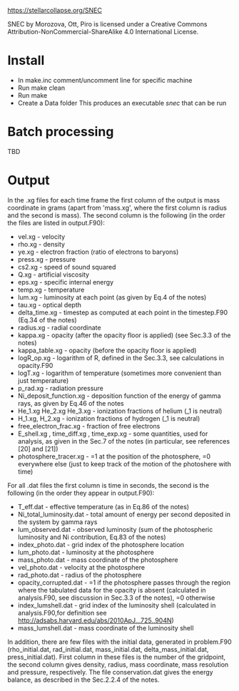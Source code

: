 https://stellarcollapse.org/SNEC

SNEC by Morozova, Ott, Piro is licensed under a Creative Commons Attribution-NonCommercial-ShareAlike 4.0 International License.

# Install
* In make.inc comment/uncomment line for specific machine
* Run make clean
* Run make
* Create a Data folder
This produces an executable *snec* that can be run

# Batch processing
TBD


# Output
In the .xg files for each time frame the first column of the output is mass coordinate in grams (apart from 'mass.xg', where the first column is radius and the second is mass). The second column is the following (in the order the files are listed in output.F90):

* vel.xg 			- velocity
* rho.xg 			- density
* ye.xg	    	    	- electron fraction (ratio of electrons to baryons)
* press.xg   	     	- pressure
* cs2.xg  			- speed of sound squared
* Q.xg 			- artificial viscosity
* eps.xg 			- specific internal energy
* temp.xg 			- temperature
* lum.xg 			- luminosity at each point (as given by Eq.4 of the notes)
* tau.xg 			- optical depth
* delta_time.xg 	- timestep as computed at each point in the timestep.F90 (Eq.34 of the notes)
* radius.xg 		- radial coordinate
* kappa.xg 		- opacity (after the opacity floor is applied) (see Sec.3.3 of the notes)
* kappa_table.xg 	- opacity (before the opacity floor is applied)
* logR_op.xg 		- logarithm of R, defined in the Sec.3.3, see calculations in opacity.F90
* logT.xg 			- logarithm of temperature (sometimes more convenient than just temperature)
* p_rad.xg 			- radiation pressure
* Ni_deposit_function.xg  - deposition function of the energy of gamma rays, as given by Eq.46 of the notes
* He_1.xg He_2.xg He_3.xg - ionization fractions of helium (_1 is neutral)
* H_1.xg, H_2.xg 		- ionization fractions of hydrogen (_1 is neutral)
* free_electron_frac.xg   - fraction of free electrons
* E_shell.xg , time_diff.xg , time_exp.xg - some quantities, used for analysis, as given in the Sec.7 of the notes (in particular, see references [20] and [21])
* photosphere_tracer.xg 	- =1 at the position of the photosphere, =0 everywhere else (just to keep track of the motion of the photoshere with time)

For all .dat files the first column is time in seconds, the second is the following (in the order they appear in output.F90):

* T_eff.dat 			- effective temperature (as in Eq.86 of the notes)
* Ni_total_luminosity.dat 	- total amount of energy per second deposited in the system by gamma rays
* lum_observed.dat        	- observed luminosity (sum of the photospheric luminosity and Ni contribution, Eq.83 of the notes)
* index_photo.dat 		- grid index of the photosphere location
* lum_photo.dat 		- luminosity at the photosphere
* mass_photo.dat 		- mass coordinate of the photosphere
* vel_photo.dat 		- velocity at the photosphere
* rad_photo.dat 		- radius of the photosphere
* opacity_corrupted.dat      - =1 if the photosphere passes through the region where the tabulated data for the opacity is absent (calculated in analysis.F90, see discussion in Sec.3.3 of the notes), =0 otherwise
* index_lumshell.dat 	- grid index of the luminosity shell (calculated in analysis.F90,for definition see http://adsabs.harvard.edu/abs/2010ApJ...725..904N)
* mass_lumshell.dat 	- mass coordinate of the luminosity shell

In addition, there are few files with the initial data, generated in problem.F90 (rho_initial.dat, rad_initial.dat, mass_initial.dat, delta_mass_initial.dat, press_initial.dat). First column in these files is the number of the gridpoint, the second column gives density, radius, mass coordinate, mass resolution and pressure, respectively. The file conservation.dat gives the energy balance, as described in the Sec.2.2.4 of the notes.